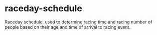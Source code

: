 # raceday-schedule

Raceday schedule, used to determine racing time and racing number of people based on their age and time of arrival to racing event. 
